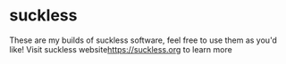 # suckless
These are my builds of suckless software, feel free to use them as you'd like!
Visit suckless website<https://suckless.org> to learn more
